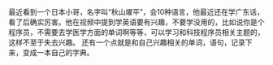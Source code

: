 最近看到一个日本小哥，名字叫“秋山燿平”，会10种语言，他最近还在学广东话，看了后确实厉害。他在视频中提到学英语要有兴趣，不要学没用的，比如说你是个程序员，不需要去学医学方面的单词啊等等，可以学习和科技程序员相关主题的，这样不至于失去兴趣。
还有一个点就是和自己兴趣相关的单词，语句，记录下来，变成一本自己的字典。
